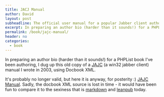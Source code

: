 ```yaml
---
title: JACJ Manual
author: David
layout: post
subheadline: The official user manual for a popular Jabber client authored with  2003-cutting-edge DocBook XML
excerpt: In preparing an author bio (harder than it sounds!) for a PHPList book I've been authoring, I dug up this old copy of a JAJC (a win32 jabber client) manual I wrote in 2003, using Docbook XML.
permalink: /book/jajc-manual/
header: no
categories:
  - book
---
```

In preparing an author bio (harder than it sounds!) for a PHPList book I've been authoring, I dug up this old copy of a <a title="JAJC Manual" href="http://jajc.jrudevels.org/" target="_blank">JAJC</a> (a win32 jabber client) manual I wrote in 2003, using Docbook XML.

It's probably no longer valid, but here it is anyway, for posterity :) [JAJC Manual][1]. Sadly, the docbook XML source is lost in time - it would have been fun to compare it to the sexiness that is [markdown](http://daringfireball.net/projects/markdown/) and [leanpub](http://www.leanpub.com) today.

 [1]: /images/jajc_manual.pdf
